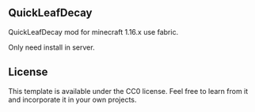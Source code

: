 ## QuickLeafDecay

QuickLeafDecay mod for minecraft 1.16.x use fabric.

Only need install in server.



## License

This template is available under the CC0 license. Feel free to learn from it and incorporate it in your own projects.
